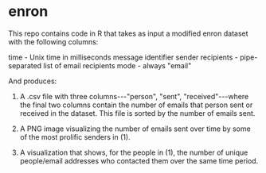 # enron

This repo contains code in R that takes as input a modified enron dataset with the following columns:

time -  Unix time in milliseconds
message identifier
sender
recipients - pipe-separated list of email recipients
mode - always "email"

And produces:

1. A .csv file with three columns---"person", "sent", "received"---where the
   final two columns contain the number of emails that person sent or received
   in the dataset. This file is sorted by the number of emails sent.

2. A PNG image visualizing the number of emails sent over time by some of the
   most prolific senders in (1).

3. A visualization that shows, for the people in (1), the number of unique
   people/email addresses who contacted them over the same time period. 
